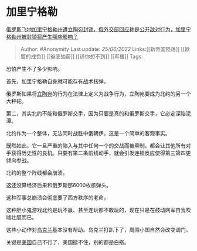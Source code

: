 # 加里宁格勒
[俄罗斯飞地加里宁格勒州遭立陶宛封锁，俄外交部回应称是公开敌对行为，加里宁格勒州被封锁将产生哪些影响？](https://www.zhihu.com/question/538667547/answer/2542181250)

> Author: #Anonymity
> Last update: *25/06/2022*
> Links:[[新帝国陨落]] [[欧盟的成色]] [[釜底抽薪]] [[谅你想不到]] [[军援]]
> Tags:

恐怕产生不了多少影响。

首先，加里宁格勒自身就可能存有战术核弹。

俄罗斯如果将[立陶宛](https://www.zhihu.com/search?q=%E7%AB%8B%E9%99%B6%E5%AE%9B&search_source=Entity&hybrid_search_source=Entity&hybrid_search_extra=%7B%22sourceType%22%3A%22answer%22%2C%22sourceId%22%3A2542181250%7D)的行为在法律上定义为战争行为，立陶宛要成为北约的另一个大秤砣。

第二，其实北约不能和俄罗斯交手，因为只要是真的和俄罗斯交手，它必定深陷泥潭。

北约作为一个整体，无法同时战胜中俄朝伊，这是一个简单的客观事实。

既然如此，它一旦严重的陷入与其中任何一个的交战而被牵制，都会让其他所有对手获得历史性的良机。只要有第二条前线动手，就会引发连锁反应使得第三第四更倾向参战。

北约的整个阵线都会崩溃。

这还没算经济后果和俄罗斯那6000枚核弹头。

这种军事总崩溃会彻底要了西方秩序的老命。

这种胆小鬼游戏北约是玩不赢、甚至连玩都不敢玩的，现在只是在鼓动网军自我吹嘘壮胆而已。

这些小动作对[乌克兰](https://www.zhihu.com/search?q=%E4%B9%8C%E5%85%8B%E5%85%B0&search_source=Entity&hybrid_search_source=Entity&hybrid_search_extra=%7B%22sourceType%22%3A%22answer%22%2C%22sourceId%22%3A2542181250%7D)基本没有帮助。乌克兰打趴下了，周围小国自然会改变调门。

关键是[美国](https://www.zhihu.com/search?q=%E7%BE%8E%E5%9B%BD&search_source=Entity&hybrid_search_source=Entity&hybrid_search_extra=%7B%22sourceType%22%3A%22answer%22%2C%22sourceId%22%3A2542181250%7D)自己不行了，美国挺不住，别的都是白搭。

